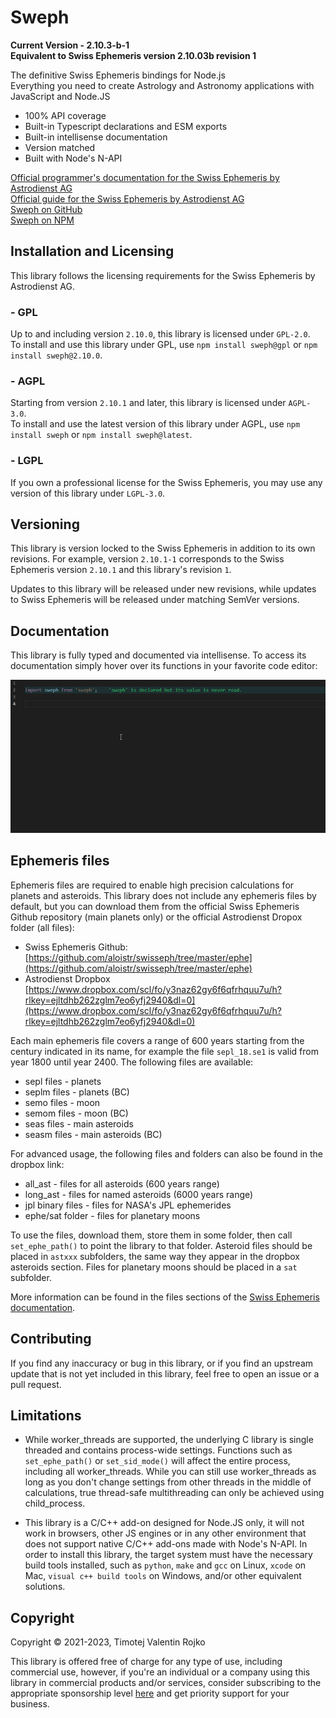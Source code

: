 # Sweph

**Current Version - 2.10.3-b-1**  
**Equivalent to Swiss Ephemeris version 2.10.03b revision 1**

The definitive Swiss Ephemeris bindings for Node.js  
Everything you need to create Astrology and Astronomy applications with JavaScript and Node.JS

* 100% API coverage
* Built-in Typescript declarations and ESM exports
* Built-in intellisense documentation
* Version matched
* Built with Node's N-API

[Official programmer's documentation for the Swiss Ephemeris by Astrodienst AG](https://www.astro.com/swisseph/swephprg.htm)  
[Official guide for the Swiss Ephemeris by Astrodienst AG](https://www.astro.com/ftp/swisseph/doc/swisseph.htm)  
[Sweph on GitHub](https://github.com/timotejroiko/sweph)  
[Sweph on NPM](https://npmjs.com/package/sweph)

## Installation and Licensing

This library follows the licensing requirements for the Swiss Ephemeris by Astrodienst AG.

### - GPL

Up to and including version `2.10.0`, this library is licensed under `GPL-2.0`.  
To install and use this library under GPL, use `npm install sweph@gpl` or `npm install sweph@2.10.0`.

### - AGPL

Starting from version `2.10.1` and later, this library is licensed under `AGPL-3.0`.  
To install and use the latest version of this library under AGPL, use `npm install sweph` or `npm install sweph@latest`.

### - LGPL

If you own a professional license for the Swiss Ephemeris, you may use any version of this library under `LGPL-3.0`.

## Versioning

This library is version locked to the Swiss Ephemeris in addition to its own revisions. For example, version `2.10.1-1` corresponds to the Swiss Ephemeris version `2.10.1` and this library's revision `1`.

Updates to this library will be released under new revisions, while updates to Swiss Ephemeris will be released under matching SemVer versions.

## Documentation

This library is fully typed and documented via intellisense. To access its documentation simply hover over its functions in your favorite code editor:

![docs_example](docs.gif)

## Ephemeris files

Ephemeris files are required to enable high precision calculations for planets and asteroids. This library does not include any ephemeris files by default, but you can download them from the official Swiss Ephemeris Github repository (main planets only) or the official Astrodienst Dropox folder (all files):

* Swiss Ephemeris Github: [https://github.com/aloistr/swisseph/tree/master/ephe](https://github.com/aloistr/swisseph/tree/master/ephe)
* Astrodienst Dropbox [https://www.dropbox.com/scl/fo/y3naz62gy6f6qfrhquu7u/h?rlkey=ejltdhb262zglm7eo6yfj2940&dl=0](https://www.dropbox.com/scl/fo/y3naz62gy6f6qfrhquu7u/h?rlkey=ejltdhb262zglm7eo6yfj2940&dl=0)

Each main ephemeris file covers a range of 600 years starting from the century indicated in its name, for example the file `sepl_18.se1` is valid from year 1800 until year 2400. The following files are available:

* sepl files - planets
* seplm files - planets (BC)
* semo files - moon
* semom files - moon (BC)
* seas files - main asteroids
* seasm files - main asteroids (BC)

For advanced usage, the following files and folders can also be found in the dropbox link:

* all_ast - files for all asteroids (600 years range)
* long_ast - files for named asteroids (6000 years range)
* jpl binary files - files for NASA's JPL ephemerides
* ephe/sat folder - files for planetary moons

To use the files, download them, store them in some folder, then call `set_ephe_path()` to point the library to that folder. Asteroid files should be placed in `astxxx` subfolders, the same way they appear in the dropbox asteroids section. Files for planetary moons should be placed in a `sat` subfolder.

More information can be found in the files sections of the [Swiss Ephemeris documentation](https://www.astro.com/ftp/swisseph/doc/swisseph.htm).

## Contributing

If you find any inaccuracy or bug in this library, or if you find an upstream update that is not yet included in this library, feel free to open an issue or a pull request.

## Limitations

* While worker_threads are supported, the underlying C library is single threaded and contains process-wide settings. Functions such as `set_ephe_path()` or `set_sid_mode()` will affect the entire process, including all worker_threads. While you can still use worker_threads as long as you don't change settings from other threads in the middle of calculations, true thread-safe multithreading can only be achieved using child_process.

* This library is a C/C++ add-on designed for Node.JS only, it will not work in browsers, other JS engines or in any other environment that does not support native C/C++ add-ons made with Node's N-API. In order to install this library, the target system must have the necessary build tools installed, such as `python`, `make` and `gcc` on Linux, `xcode` on Mac, `visual c++ build tools` on Windows, and/or other equivalent solutions.

## Copyright

Copyright © 2021-2023, Timotej Valentin Rojko

This library is offered free of charge for any type of use, including commercial use, however, if you're an individual or a company using this library in commercial products and/or services, consider subscribing to the appropriate sponsorship level [here](https://github.com/sponsors/timotejroiko) and get priority support for your business.
